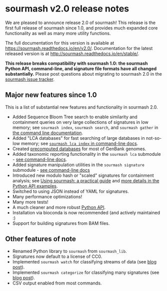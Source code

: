 # sourmash v2.0 release notes

We are pleased to announce release 2.0 of sourmash!  This release is
the first full release of sourmash since 1.0, and provides much
expanded core functionality as well as many more utility functions.

The full documentation for this version is available at
https://sourmash.readthedocs.io/en/v2.0/. Documentation for the latest
released version is at http://sourmash.readthedocs.io/en/stable/.

**This release breaks compatibility with sourmash 1.0: the sourmash
Python API, command-line, and signature file formats have all changed
substantially.** Please post questions about migrating to sourmash 2.0
in the
[sourmash issue tracker](https://github.com/sourmash-bio/sourmash/issues/new).

## Major new features since 1.0

This is a list of substantial new features and functionality in sourmash 2.0.

* Added Sequence Bloom Tree search to enable similarity and containment queries on very large collections of signatures in low memory; see `sourmash index`, `sourmash search`, and `sourmash gather` in [the command line documentation](../command-line.md).
* Added "LCA databases" for fast searching of large databases in not-so-low memory; see [`sourmash lca index` in command-line docs](../command-line.md#sourmash-lca-subcommands-for-in-memory-taxonomy-integration).
* Created [precomputed databases](../databases.md) for most of GenBank genomes.
* Added taxonomic reporting functionality in the `sourmash lca` submodule - [see command-line docs](../command-line.md#sourmash-lca-subcommands-for-in-memory-taxonomy-integration).
* Added signature manipulation utilities in the `sourmash signature` submodule - [see command-line docs](../command-line.md#sourmash-signature-subcommands-for-signature-manipulation)
* Introduced new modulo hash or "scaled" signatures for containment analysis; see [Using sourmash: a practical guide](../using-sourmash-a-guide.md#what-resolution-should-my-signatures-be-and-how-should-i-create-them) and [more details in the Python API examples](../api-example.md#advanced-features-of-sourmash-minhash-objects---scaled-and-num).
* Switched to using JSON instead of YAML for signatures.
* Many performance optimizations!
* Many more tests!
* A much cleaner and more robust [Python API](../api-example.md).
* Installation via bioconda is now recommended (and actively maintained :)
* Support for building signatures from BAM files.

## Other features of note

* Renamed Python library to `sourmash` from `sourmash_lib`.
* Signatures now default to a license of CC0.
* Implemented `sourmash watch` for classifying streams of data (see [blog post](http://ivory.idyll.org/blog/2017-sourmash-sra-microbial-wgs.html)).
* Implemented `sourmash categorize` for classifying many signatures (see [blog post](http://ivory.idyll.org/blog/2017-sourmash-sra-microbial-wgs.html)).
* CSV output enabled from most commands.
